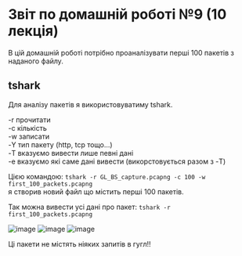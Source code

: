 
# Звіт по домашній роботі №9 (10 лекція)

В цій домашній роботі потрібно проаналізувати перші 100 пакетів з наданого файлу.

## tshark

Для аналізу пакетів я використовуватиму tshark.

-r прочитати  
-c кількість  
-w записати  
-Y тип пакету (http, tcp тощо...)  
-T вказуємо вивести лише певні дані  
-e вказуємо які саме дані вивести (викорстовується разом з -T)

Цією командою: 
```tshark -r GL_BS_capture.pcapng -c 100 -w first_100_packets.pcapng```  
я створив новий файл що містить перші 100 пакетів.

Так можна вивести усі дані про пакет: 
```tshark -r first_100_packets.pcapng```    

![image](https://github.com/MihaplAyMF/study/blob/main/BaseCamp/HomeWork9/Photo1.jpg)
![image](https://github.com/MihaplAyMF/study/blob/main/BaseCamp/HomeWork9/Photo2.jpg)
![image](https://github.com/MihaplAyMF/study/blob/main/BaseCamp/HomeWork9/Photo3.jpg)

Ці пакети не містять ніяких запитів в гугл!!
